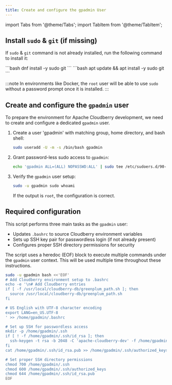 ```yaml
---
title: Create and configure the gpadmin User
---
```


import Tabs from '@theme/Tabs';
import TabItem from '@theme/TabItem';


## Install `sudo` & `git` (if missing)

If `sudo` & `git` command is not already installed, run the following command to install it:

<Tabs>
<TabItem value="rocky-linux" label="For Rocky Linux 8+" default>
```bash
dnf install -y sudo git
```
</TabItem>
<TabItem value="ubuntu" label="For Ubuntu 20.04+" default>
```bash
apt update && apt install -y sudo git
```
</TabItem>
</Tabs>

:::note
In environments like Docker, the `root` user will be able to use `sudo` without a password prompt once it is installed.
:::

## Create and configure the `gpadmin` user

To prepare the environment for Apache Cloudberry development, we need to create and configure a dedicated `gpadmin` user.

1. Create a user 'gpadmin' with matching group, home directory, and bash shell:

    ```bash
    sudo useradd -U -m -s /bin/bash gpadmin
    ```

2. Grant password-less sudo access to `gpadmin`:

    ```bash
    echo 'gpadmin ALL=(ALL) NOPASSWD:ALL' | sudo tee /etc/sudoers.d/90-gpadmin
    ```

3. Verify the `gpadmin` user setup:

    ```bash
    sudo -u gpadmin sudo whoami
    ```

    If the output is `root`, the configuration is correct.


## Required configuration

This script performs three main tasks as the `gpadmin` user:

- Updates `.bashrc` to source Cloudberry environment variables
- Sets up SSH key pair for passwordless login (if not already present)
- Configures proper SSH directory permissions for security

The script uses a heredoc (EOF) block to execute multiple commands under the `gpadmin` user context. This will be used multiple time throughout these instructions.

```bash
sudo -u gpadmin bash <<'EOF'
# Add Cloudberry environment setup to .bashrc
echo -e '\n# Add Cloudberry entries
if [ -f /usr/local/cloudberry-db/greenplum_path.sh ]; then
  source /usr/local/cloudberry-db/greenplum_path.sh
fi

# US English with UTF-8 character encoding
export LANG=en_US.UTF-8
' >> /home/gpadmin/.bashrc

# Set up SSH for passwordless access
mkdir -p /home/gpadmin/.ssh
if [ ! -f /home/gpadmin/.ssh/id_rsa ]; then
  ssh-keygen -t rsa -b 2048 -C 'apache-cloudberry-dev' -f /home/gpadmin/.ssh/id_rsa -N ""
fi
cat /home/gpadmin/.ssh/id_rsa.pub >> /home/gpadmin/.ssh/authorized_keys

# Set proper SSH directory permissions
chmod 700 /home/gpadmin/.ssh
chmod 600 /home/gpadmin/.ssh/authorized_keys
chmod 644 /home/gpadmin/.ssh/id_rsa.pub
EOF
```